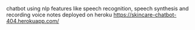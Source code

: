 chatbot using nlp
features like speech recognition, speech synthesis and recording voice notes
deployed on heroku
https://skincare-chatbot-404.herokuapp.com/

